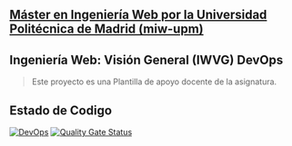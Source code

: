 ## [Máster en Ingeniería Web por la Universidad Politécnica de Madrid (miw-upm)](http://miw.etsisi.upm.es)
## Ingeniería Web: Visión General (IWVG) DevOps
> Este proyecto es una Plantilla de apoyo docente de la asignatura.

## Estado de Codigo

[![DevOps](https://github.com/BrayanVera/iwvg-devops-vera-brayan/actions/workflows/test-sonar.yml/badge.svg)](https://github.com/BrayanVera/iwvg-devops-vera-brayan/actions/workflows/test-sonar.yml)
[![Quality Gate Status](https://sonarcloud.io/api/project_badges/measure?project=brayanvera_iwvg-devops-vera-brayan&metric=alert_status)](https://sonarcloud.io/summary/new_code?id=brayanvera_iwvg-devops-vera-brayan)